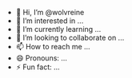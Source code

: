- 👋 Hi, I’m @wolvreine
- 👀 I’m interested in ...
- 🌱 I’m currently learning ...
- 💞️ I’m looking to collaborate on ...
- 📫 How to reach me ...
- 😄 Pronouns: ...
- ⚡ Fun fact: ...

<!---
wolvreine/wolvreine is a ✨ special ✨ repository because its `README.md` (this file) appears on your GitHub profile.
You can click the Preview link to take a look at your changes.
--->
